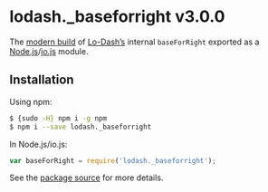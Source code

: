 # lodash._baseforright v3.0.0

The [modern build](https://github.com/lodash/lodash/wiki/Build-Differences) of [Lo-Dash’s](https://lodash.com/) internal `baseForRight` exported as a [Node.js](http://nodejs.org/)/[io.js](https://iojs.org/) module.

## Installation

Using npm:

```bash
$ {sudo -H} npm i -g npm
$ npm i --save lodash._baseforright
```

In Node.js/io.js:

```js
var baseForRight = require('lodash._baseforright');
```

See the [package source](https://github.com/lodash/lodash/blob/3.0.0-npm-packages/lodash._baseforright/index.js) for more details.
